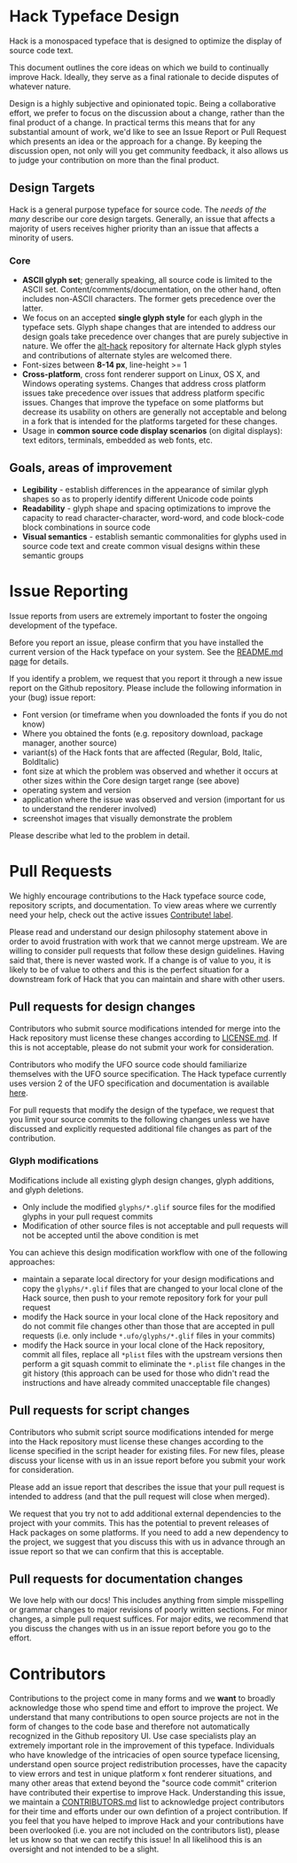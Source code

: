 # Hack Typeface Design

Hack is a monospaced typeface that is designed to optimize the display of source code text.

This document outlines the core ideas on which we build to continually improve Hack. Ideally, they serve as a final rationale to decide disputes of whatever nature.

Design is a highly subjective and opinionated topic. Being a collaborative effort, we prefer to focus on the discussion about a change, rather than the final product of a change. In practical terms this means that for any substantial amount of work, we'd like to see an Issue Report or Pull Request which presents an idea or the approach for a change. By keeping the discussion open, not only will you get community feedback, it also allows us to judge your contribution on more than the final product.

## Design Targets

Hack is a general purpose typeface for source code. The _needs of the many_ describe our core design targets. Generally, an issue that affects a majority of users receives higher priority than an issue that affects a minority of users.

### Core

- **ASCII glyph set**; generally speaking, all source code is limited to the ASCII set. Content/comments/documentation, on the other hand, often includes non-ASCII characters. The former gets precedence over the latter.
- We focus on an accepted **single glyph style** for each glyph in the typeface sets.  Glyph shape changes that are intended to address our design goals take precedence over changes that are purely subjective in nature.  We offer the [alt-hack](https://github.com/source-foundry/alt-hack) repository for alternate Hack glyph styles and contributions of alternate styles are welcomed there.
- Font-sizes between **8-14 px**, line-height >= 1
- **Cross-platform**, cross font renderer support on Linux, OS X, and Windows operating systems.  Changes that address cross platform issues take precedence over issues that address platform specific issues.  Changes that improve the typeface on some platforms but decrease its usability on others are generally not acceptable and belong in a fork that is intended for the platforms targeted for these changes.
- Usage in **common source code display scenarios** (on digital displays): text editors, terminals, embedded as web fonts, etc.

## Goals, areas of improvement

- **Legibility** - establish differences in the appearance of similar glyph shapes so as to properly identify different Unicode code points
- **Readability** - glyph shape and spacing optimizations to improve the capacity to read character-character, word-word, and code block-code block combinations in source code
- **Visual semantics** - establish semantic commonalities for glyphs used in source code text and create common visual designs within these semantic groups


# Issue Reporting

Issue reports from users are extremely important to foster the ongoing development of the typeface.

Before you report an issue, please confirm that you have installed the current version of the Hack typeface on your system. See the [README.md page](README.md) for details.

If you identify a problem, we request that you report it through a new issue report on the Github repository.  Please include the following information in your (bug) issue report:

- Font version (or timeframe when you downloaded the fonts if you do not know)
- Where you obtained the fonts (e.g. repository download, package manager, another source)
- variant(s) of the Hack fonts that are affected (Regular, Bold, Italic, BoldItalic)
- font size at which the problem was observed and whether it occurs at other sizes within the Core design target range (see above)
- operating system and version
- application where the issue was observed and version (important for us to understand the renderer involved)
- screenshot images that visually demonstrate the problem

Please describe what led to the problem in detail.


# Pull Requests

We highly encourage contributions to the Hack typeface source code, repository scripts, and documentation.  To view areas where we currently need your help, check out the active issues [Contribute! label](https://github.com/source-foundry/Hack/labels/Contribute%21).


Please read and understand our design philosophy statement above in order to avoid frustration with work that we cannot merge upstream.  We are willing to consider pull requests that follow these design guidelines. Having said that, there is never wasted work.  If a change is of value to you, it is likely to be of value to others and this is the perfect situation for a downstream fork of Hack that you can maintain and share with other users.

## Pull requests for design changes

Contributors who submit source modifications intended for merge into the Hack repository must license these changes according to [LICENSE.md](LICENSE.md).  If this is not acceptable, please do not submit your work for consideration.

Contributors who modify the UFO source code should familiarize themselves with the UFO source specification.  The Hack typeface currently uses version 2 of the UFO specification and documentation is available [here](http://unifiedfontobject.org/versions/ufo2/index.html).

For pull requests that modify the design of the typeface, we request that you limit your source commits to the following changes unless we have discussed and explicitly requested additional file changes as part of the contribution.


### Glyph modifications

Modifications include all existing glyph design changes, glyph additions, and glyph deletions.

- Only include the modified `glyphs/*.glif` source files for the modified glyphs in your pull request commits
- Modification of other source files is not acceptable and pull requests will not be accepted until the above condition is met

You can achieve this design modification workflow with one of the following approaches:

- maintain a separate local directory for your design modifications and copy the `glyphs/*.glif` files that are changed to your local clone of the Hack source, then push to your remote repository fork for your pull request
- modify the Hack source in your local clone of the Hack repository and do not commit file changes other than those that are accepted in pull requests (i.e. only include `*.ufo/glyphs/*.glif` files in your commits)
- modify the Hack source in your local clone of the Hack repository, commit all files, replace all `*plist` files with the upstream versions then perform a git squash commit to eliminate the `*.plist` file changes in the git history (this approach can be used for those who didn't read the instructions and have already commited unacceptable file changes)


## Pull requests for script changes

Contributors who submit script source modifications intended for merge into the Hack repository must license these changes according to the license specified in the script header for existing files.  For new files, please discuss your license with us in an issue report before you submit your work for consideration.

Please add an issue report that describes the issue that your pull request is intended to address (and that the pull request will close when merged).

We request that you try not to add additional external dependencies to the project with your commits.  This has the potential to prevent releases of Hack packages on some platforms.  If you need to add a new dependency to the project, we suggest that you discuss this with us in advance through an issue report so that we can confirm that this is acceptable.

## Pull requests for documentation changes

We love help with our docs!  This includes anything from simple misspelling or grammar changes to major revisions of poorly written sections.  For minor changes, a simple pull request suffices.  For major edits, we recommend that you discuss the changes with us in an issue report before you go to the effort.

# Contributors

Contributions to the project come in many forms and we **want** to broadly acknowledge those who spend time and effort to improve the project.  We understand that many contributions to open source projects are not in the form of changes to the code base and therefore not automatically recognized in the Github repository UI.  Use case specialists play an extremely important role in the improvement of this typeface.  Individuals who have knowledge of the intricacies of open source typeface licensing, understand open source project redistribution processes, have the capacity to view errors and test in unique platform x font renderer situations, and many other areas that extend beyond the "source code commit" criterion have contributed their expertise to improve Hack. Understanding this issue, we maintain a [CONTRIBUTORS.md](docs/CONTRIBUTORS.md) list to acknowledge project contributors for their time and efforts under our own defintion of a project contribution.  If you feel that you have helped to improve Hack and your contributions have been overlooked (i.e. you are not included on the contributors list), please let us know so that we can rectify this issue!  In all likelihood this is an oversight and not intended to be a slight.
